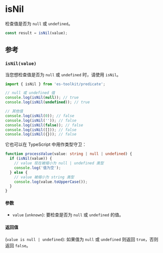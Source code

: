 # isNil

检查值是否为 `null` 或 `undefined`。

```typescript
const result = isNil(value);
```

## 参考

### `isNil(value)`

当您想检查值是否为 `null` 或 `undefined` 时，请使用 `isNil`。

```typescript
import { isNil } from 'es-toolkit/predicate';

// null 或 undefined 值
console.log(isNil(null)); // true
console.log(isNil(undefined)); // true

// 其他值
console.log(isNil(0)); // false
console.log(isNil('')); // false
console.log(isNil(false)); // false
console.log(isNil([])); // false
console.log(isNil({})); // false
```

它也可以在 TypeScript 中用作类型守卫：

```typescript
function processValue(value: string | null | undefined) {
  if (isNil(value)) {
    // value 现在被缩小为 null | undefined 类型
    console.log('值为空');
  } else {
    // value 被缩小为 string 类型
    console.log(value.toUpperCase());
  }
}
```

#### 参数

- `value` (`unknown`): 要检查是否为 `null` 或 `undefined` 的值。

#### 返回值

(`value is null | undefined`): 如果值为 `null` 或 `undefined` 则返回 `true`，否则返回 `false`。
